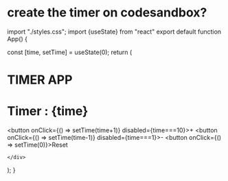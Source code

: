 # create the timer on codesandbox?

import "./styles.css";
import {useState} from "react"
export default function App() {

  const [time, setTime] = useState(0);
  return (
    <div className="App">
        <h1>TIMER APP</h1>
        <h1>Timer : {time}</h1>
        <button onClick={() => setTime(time+1)} disabled={time===10}>+</button>
        <button onClick={() => setTime(time-1)} disabled={time===1}>-</button>
        <button onClick={() => setTime(0)}>Reset</button>
    
    </div>
  );
}